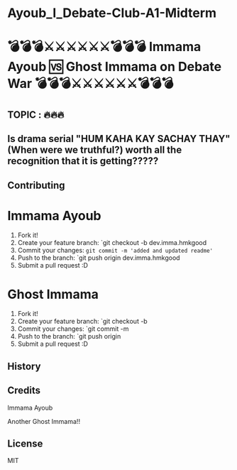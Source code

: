 # Ayoub_I_Debate-Club-A1-Midterm

# 💣💣💣⚔️⚔️⚔️⚔️⚔️⚔️💣💣💣  Immama Ayoub 🆚  Ghost Immama on Debate War 💣💣💣⚔️⚔️⚔️⚔️⚔️⚔️💣💣💣

## TOPIC : 🔥🔥🔥
## Is drama serial "HUM KAHA KAY SACHAY THAY"(When were we truthful?) worth all the recognition that it is getting?????


## Contributing

# Immama Ayoub

1. Fork it!
2. Create your feature branch: `git checkout -b dev.imma.hmkgood
3. Commit your changes: `git commit -m 'added and updated readme'`
4. Push to the branch: `git push origin dev.imma.hmkgood
5. Submit a pull request :D

# Ghost Immama

1. Fork it!
2. Create your feature branch: `git checkout -b  
3. Commit your changes: `git commit -m
4. Push to the branch: `git push origin 
5. Submit a pull request :D


## History


## Credits

Immama Ayoub

Another Ghost Immama!!



## License

MIT